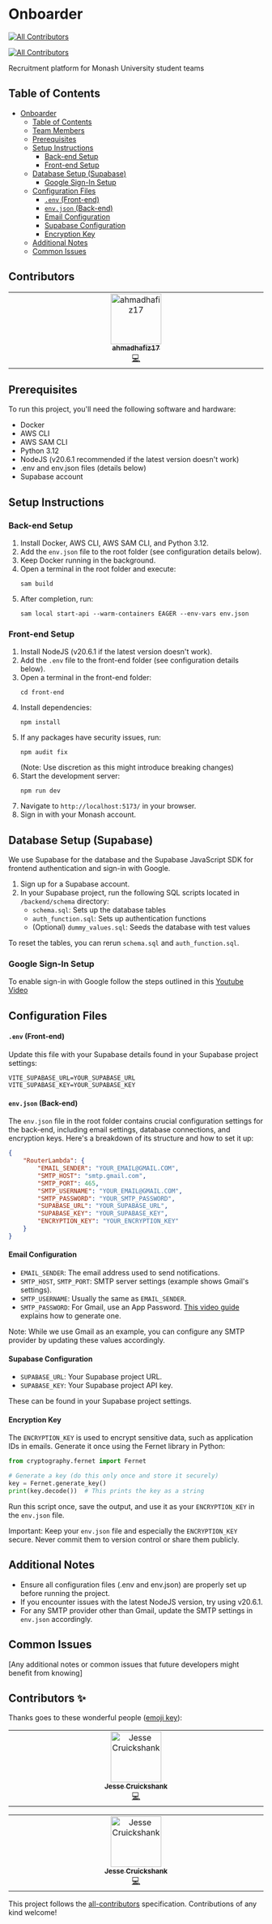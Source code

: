 # Onboarder
<!-- ALL-CONTRIBUTORS-BADGE:START - Do not remove or modify this section -->
[![All Contributors](https://img.shields.io/badge/all_contributors-1-orange.svg?style=flat-square)](#contributors-)
<!-- ALL-CONTRIBUTORS-BADGE:END -->
<!-- ALL-CONTRIBUTORS-BADGE:START - Do not remove or modify this section -->
[![All Contributors](https://img.shields.io/badge/all_contributors-1-orange.svg?style=flat-square)](#contributors-)
<!-- ALL-CONTRIBUTORS-BADGE:END -->

Recruitment platform for Monash University student teams

## Table of Contents

- [Onboarder](#onboarder)
  - [Table of Contents](#table-of-contents)
  - [Team Members](#team-members)
  - [Prerequisites](#prerequisites)
  - [Setup Instructions](#setup-instructions)
    - [Back-end Setup](#back-end-setup)
    - [Front-end Setup](#front-end-setup)
  - [Database Setup (Supabase)](#database-setup-supabase)
    - [Google Sign-In Setup](#google-sign-in-setup)
  - [Configuration Files](#configuration-files)
      - [`.env` (Front-end)](#env-front-end)
      - [`env.json` (Back-end)](#envjson-back-end)
      - [Email Configuration](#email-configuration)
      - [Supabase Configuration](#supabase-configuration)
      - [Encryption Key](#encryption-key)
  - [Additional Notes](#additional-notes)
  - [Common Issues](#common-issues)

## Contributors

<!-- ALL-CONTRIBUTORS-LIST:START - Do not remove or modify this section -->
<!-- prettier-ignore-start -->
<!-- markdownlint-disable -->
<table>
  <tbody>
    <tr>
      <td align="center" valign="top" width="14.28%"><a href="https://github.com/ahmadhafiz17"><img src="https://avatars.githubusercontent.com/u/140464163?v=4?s=100" width="100px;" alt="ahmadhafiz17"/><br /><sub><b>ahmadhafiz17</b></sub></a><br /><a href="#code-ahmadhafiz17" title="Code">💻</a></td>
    </tr>
  </tbody>
</table>

<!-- markdownlint-restore -->
<!-- prettier-ignore-end -->

<!-- ALL-CONTRIBUTORS-LIST:END -->

## Prerequisites

To run this project, you'll need the following software and hardware:

- Docker
- AWS CLI
- AWS SAM CLI
- Python 3.12
- NodeJS (v20.6.1 recommended if the latest version doesn't work)
- .env and env.json files (details below)
- Supabase account

## Setup Instructions

### Back-end Setup

1. Install Docker, AWS CLI, AWS SAM CLI, and Python 3.12.
2. Add the `env.json` file to the root folder (see configuration details below).
3. Keep Docker running in the background.
4. Open a terminal in the root folder and execute:
   ```
   sam build
   ```
5. After completion, run:
   ```
   sam local start-api --warm-containers EAGER --env-vars env.json
   ```

### Front-end Setup

1. Install NodeJS (v20.6.1 if the latest version doesn't work).
2. Add the `.env` file to the front-end folder (see configuration details below).
3. Open a terminal in the front-end folder:
   ```
   cd front-end
   ```
4. Install dependencies:
   ```
   npm install
   ```
5. If any packages have security issues, run:
   ```
   npm audit fix
   ```
   (Note: Use discretion as this might introduce breaking changes)
6. Start the development server:
   ```
   npm run dev
   ```
7. Navigate to `http://localhost:5173/` in your browser.
8. Sign in with your Monash account.

## Database Setup (Supabase)

We use Supabase for the database and the Supabase JavaScript SDK for frontend authentication and sign-in with Google.

1. Sign up for a Supabase account.
2. In your Supabase project, run the following SQL scripts located in `/backend/schema` directory:
   - `schema.sql`: Sets up the database tables
   - `auth_function.sql`: Sets up authentication functions
   - (Optional) `dummy_values.sql`: Seeds the database with test values

To reset the tables, you can rerun `schema.sql` and `auth_function.sql`.

### Google Sign-In Setup

To enable sign-in with Google follow the steps outlined in this [Youtube Video](https://www.youtube.com/watch?v=dE2vtnv83Fc)

## Configuration Files

#### `.env` (Front-end)

Update this file with your Supabase details found in your Supabase project settings:

```
VITE_SUPABASE_URL=YOUR_SUPABASE_URL
VITE_SUPABASE_KEY=YOUR_SUPABASE_KEY
```

#### `env.json` (Back-end)

The `env.json` file in the root folder contains crucial configuration settings for the back-end, including email settings, database connections, and encryption keys. Here's a breakdown of its structure and how to set it up:

```json
{
    "RouterLambda": {
        "EMAIL_SENDER": "YOUR_EMAIL@GMAIL.COM",
        "SMTP_HOST": "smtp.gmail.com",
        "SMTP_PORT": 465,
        "SMTP_USERNAME": "YOUR_EMAIL@GMAIL.COM",
        "SMTP_PASSWORD": "YOUR_SMTP_PASSWORD",
        "SUPABASE_URL": "YOUR_SUPABASE_URL",
        "SUPABASE_KEY": "YOUR_SUPABASE_KEY",
        "ENCRYPTION_KEY": "YOUR_ENCRYPTION_KEY"
    }
}
```

#### Email Configuration
- `EMAIL_SENDER`: The email address used to send notifications.
- `SMTP_HOST`, `SMTP_PORT`: SMTP server settings (example shows Gmail's settings).
- `SMTP_USERNAME`: Usually the same as `EMAIL_SENDER`.
- `SMTP_PASSWORD`: For Gmail, use an App Password. [This video guide](https://www.youtube.com/watch?v=g_j6ILT-X0k&t=125s) explains how to generate one.

Note: While we use Gmail as an example, you can configure any SMTP provider by updating these values accordingly.

#### Supabase Configuration

- `SUPABASE_URL`: Your Supabase project URL.
- `SUPABASE_KEY`: Your Supabase project API key.

These can be found in your Supabase project settings.

#### Encryption Key

The `ENCRYPTION_KEY` is used to encrypt sensitive data, such as application IDs in emails. Generate it once using the Fernet library in Python:

```python
from cryptography.fernet import Fernet  

# Generate a key (do this only once and store it securely)  
key = Fernet.generate_key()  
print(key.decode())  # This prints the key as a string
```

Run this script once, save the output, and use it as your `ENCRYPTION_KEY` in the `env.json` file.

Important: Keep your `env.json` file and especially the `ENCRYPTION_KEY` secure. Never commit them to version control or share them publicly.

## Additional Notes

- Ensure all configuration files (.env and env.json) are properly set up before running the project.
- If you encounter issues with the latest NodeJS version, try using v20.6.1.
- For any SMTP provider other than Gmail, update the SMTP settings in `env.json` accordingly.

## Common Issues

[Any additional notes or common issues that future developers might benefit from knowing]
## Contributors ✨

Thanks goes to these wonderful people ([emoji key](https://allcontributors.org/docs/en/emoji-key)):
<!-- ALL-CONTRIBUTORS-LIST:START - Do not remove or modify this section -->
<!-- prettier-ignore-start -->
<!-- markdownlint-disable -->
<table>
  <tbody>
    <tr>
      <td align="center" valign="top" width="14.28%"><a href="https://github.com/jcru0005"><img src="https://avatars.githubusercontent.com/u/62014277?v=4?s=100" width="100px;" alt="Jesse Cruickshank"/><br /><sub><b>Jesse Cruickshank</b></sub></a><br /><a href="https://github.com/Monash-FIT3170/Onboarder/commits?author=jcru0005" title="Code">💻</a></td>
    </tr>
  </tbody>
</table>

<!-- markdownlint-restore -->
<!-- prettier-ignore-end -->

<!-- ALL-CONTRIBUTORS-LIST:END -->

<!-- ALL-CONTRIBUTORS-LIST:START - Do not remove or modify this section -->
<!-- prettier-ignore-start -->
<!-- markdownlint-disable -->
<table>
  <tbody>
    <tr>
      <td align="center" valign="top" width="14.28%"><a href="https://github.com/jcru0005"><img src="https://avatars.githubusercontent.com/u/62014277?v=4?s=100" width="100px;" alt="Jesse Cruickshank"/><br /><sub><b>Jesse Cruickshank</b></sub></a><br /><a href="https://github.com/Monash-FIT3170/Onboarder/commits?author=jcru0005" title="Code">💻</a></td>
    </tr>
  </tbody>
</table>

<!-- markdownlint-restore -->
<!-- prettier-ignore-end -->

<!-- ALL-CONTRIBUTORS-LIST:END -->

This project follows the [all-contributors](https://github.com/all-contributors/all-contributors) specification. Contributions of any kind welcome!